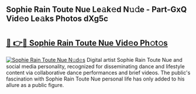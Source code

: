 ## Sophie Rain Toute Nue Le𝚊k𝚎d N𝚞𝚍e - Part-GxQ Vid𝚎o Le𝚊ks Photos dXg5c

# <h2><a href="http://fbaxs2u.evod.top/?m=Sophie+Rain+Toute+Nue">🔗 👉🔴 Sophie Rain Toute Nue Vid𝚎o Ph𝚘t𝚘s</a></h2>

[![Sophie Rain Toute Nue N𝚞d𝚎s](https://i.imgur.com/8V9OHl7.gif)](http://fbaxs2u.evod.top/?m=Sophie+Rain+Toute+Nue)
Digital artist Sophie Rain Toute Nue and social media personality, recognized for disseminating dance and lifestyle content via collaborative dance performances and brief videos. The public's fascination with Sophie Rain Toute Nue personal life has only added to his allure as a public figure. 

